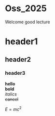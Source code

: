 # Oss_2025
Welcome
good lecture

# header1
## header2
### header3

**hello**<br>
__bold__<br>
_italics_<br>
~~cancel~~<br>

$E = mc^2$


